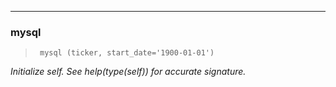 
<!-- WARNING: THIS FILE WAS AUTOGENERATED! DO NOT EDIT! -->

------------------------------------------------------------------------

### mysql

>      mysql (ticker, start_date='1900-01-01')

*Initialize self. See help(type(self)) for accurate signature.*

